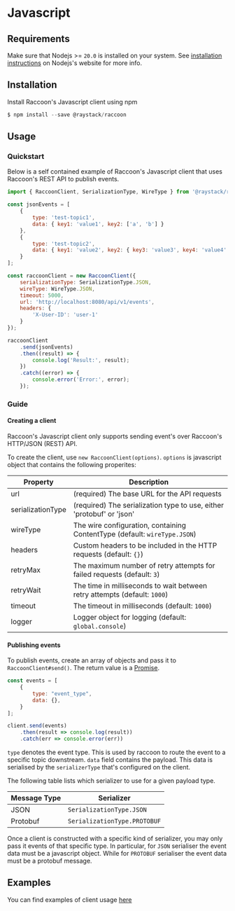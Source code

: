 # Javascript

## Requirements
Make sure that Nodejs >= `20.0` is installed on your system. See [installation instructions](https://nodejs.org/en/download/package-manager) on Nodejs's website for more info.

## Installation
Install Raccoon's Javascript client using npm
```javascript
$ npm install --save @raystack/raccoon
```
## Usage

### Quickstart

Below is a self contained example of Raccoon's Javascript client that uses Raccoon's REST API to publish events.

```javascript title="quickstart.js" showLineNumbers
import { RaccoonClient, SerializationType, WireType } from '@raystack/raccoon';

const jsonEvents = [
    {
        type: 'test-topic1',
        data: { key1: 'value1', key2: ['a', 'b'] }
    },
    {
        type: 'test-topic2',
        data: { key1: 'value2', key2: { key3: 'value3', key4: 'value4' } }
    }
];

const raccoonClient = new RaccoonClient({
    serializationType: SerializationType.JSON,
    wireType: WireType.JSON,
    timeout: 5000,
    url: 'http://localhost:8080/api/v1/events',
    headers: {
        'X-User-ID': 'user-1'
    }
});

raccoonClient
    .send(jsonEvents)
    .then((result) => {
        console.log('Result:', result);
    })
    .catch((error) => {
        console.error('Error:', error);
    });
```

### Guide

#### Creating a client
Raccoon's Javascript client only supports sending event's over Raccoon's HTTP/JSON (REST) API.

To create the client, use `new RaccoonClient(options)`. `options` is javascript object that contains the following properites:

| Property | Description |
| --- | --- |
| url | (required) The base URL for the API requests |
| serializationType |  (required) The serialization type to use, either 'protobuf' or 'json' |
| wireType | The wire configuration, containing ContentType (default: `wireType.JSON`)|
| headers | Custom headers to be included in the HTTP requests (default: `{}`)|
| retryMax | The maximum number of retry attempts for failed requests (default: `3`) |
| retryWait | The time in milliseconds to wait between retry attempts (default: `1000`)| 
| timeout | The timeout in milliseconds (default: `1000`)|
| logger | Logger object for logging (default: `global.console`)

#### Publishing events
To publish events, create an array of objects and pass it to `RaccoonClient#send()`. The return value is a [Promise](https://developer.mozilla.org/en-US/docs/Web/JavaScript/Reference/Global_Objects/Promise).

```js
const events = [
    {
        type: "event_type",
        data: {},
    }
];

client.send(events)
    .then(result => console.log(result))
    .catch(err => console.error(err))
```

`type` denotes the event type. This is used by raccoon to route the event to a specific topic downstream. `data` field contains the payload. This data is serialised by the `serializerType` that's configured on the client. 

The following table lists which serializer to use for a given payload type.

| Message Type | Serializer |
| --- | --- |
| JSON | `SerializationType.JSON` |
| Protobuf | `SerializationType.PROTOBUF`|

Once a client is constructed with a specific kind of serializer, you may only pass it events of that specific type. In particular, for `JSON` serialiser the event data must be a javascript object. While for `PROTOBUF` serialiser the event data must be a protobuf message.

## Examples
You can find examples of client usage [here](https://github.com/raystack/raccoon/tree/main/clients/js/examples)